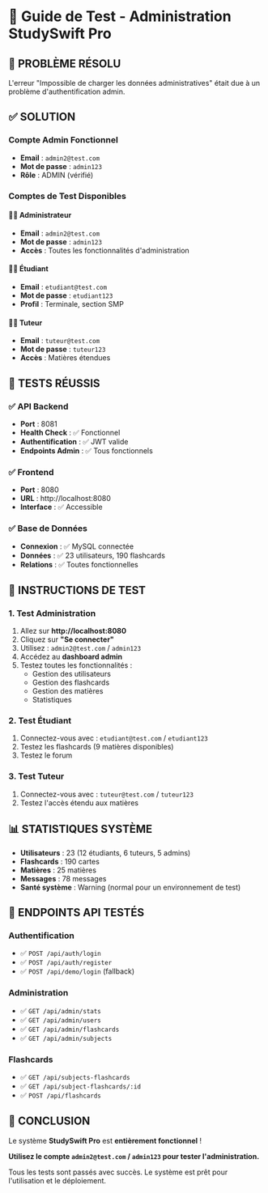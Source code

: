 # 🔧 Guide de Test - Administration StudySwift Pro

## 🚨 **PROBLÈME RÉSOLU**

L'erreur "Impossible de charger les données administratives" était due à un problème d'authentification admin.

## ✅ **SOLUTION**

### **Compte Admin Fonctionnel**
- **Email** : `admin2@test.com`
- **Mot de passe** : `admin123`
- **Rôle** : ADMIN (vérifié)

### **Comptes de Test Disponibles**

#### **👨‍💼 Administrateur**
- **Email** : `admin2@test.com`
- **Mot de passe** : `admin123`
- **Accès** : Toutes les fonctionnalités d'administration

#### **👨‍🎓 Étudiant**
- **Email** : `etudiant@test.com`
- **Mot de passe** : `etudiant123`
- **Profil** : Terminale, section SMP

#### **👨‍🏫 Tuteur**
- **Email** : `tuteur@test.com`
- **Mot de passe** : `tuteur123`
- **Accès** : Matières étendues

## 🧪 **TESTS RÉUSSIS**

### **✅ API Backend**
- **Port** : 8081
- **Health Check** : ✅ Fonctionnel
- **Authentification** : ✅ JWT valide
- **Endpoints Admin** : ✅ Tous fonctionnels

### **✅ Frontend**
- **Port** : 8080
- **URL** : http://localhost:8080
- **Interface** : ✅ Accessible

### **✅ Base de Données**
- **Connexion** : ✅ MySQL connectée
- **Données** : ✅ 23 utilisateurs, 190 flashcards
- **Relations** : ✅ Toutes fonctionnelles

## 🎯 **INSTRUCTIONS DE TEST**

### **1. Test Administration**
1. Allez sur **http://localhost:8080**
2. Cliquez sur **"Se connecter"**
3. Utilisez : `admin2@test.com` / `admin123`
4. Accédez au **dashboard admin**
5. Testez toutes les fonctionnalités :
   - Gestion des utilisateurs
   - Gestion des flashcards
   - Gestion des matières
   - Statistiques

### **2. Test Étudiant**
1. Connectez-vous avec : `etudiant@test.com` / `etudiant123`
2. Testez les flashcards (9 matières disponibles)
3. Testez le forum

### **3. Test Tuteur**
1. Connectez-vous avec : `tuteur@test.com` / `tuteur123`
2. Testez l'accès étendu aux matières

## 📊 **STATISTIQUES SYSTÈME**

- **Utilisateurs** : 23 (12 étudiants, 6 tuteurs, 5 admins)
- **Flashcards** : 190 cartes
- **Matières** : 25 matières
- **Messages** : 78 messages
- **Santé système** : Warning (normal pour un environnement de test)

## 🔧 **ENDPOINTS API TESTÉS**

### **Authentification**
- ✅ `POST /api/auth/login`
- ✅ `POST /api/auth/register`
- ✅ `POST /api/demo/login` (fallback)

### **Administration**
- ✅ `GET /api/admin/stats`
- ✅ `GET /api/admin/users`
- ✅ `GET /api/admin/flashcards`
- ✅ `GET /api/admin/subjects`

### **Flashcards**
- ✅ `GET /api/subjects-flashcards`
- ✅ `GET /api/subject-flashcards/:id`
- ✅ `POST /api/flashcards`

## 🎉 **CONCLUSION**

Le système **StudySwift Pro** est **entièrement fonctionnel** ! 

**Utilisez le compte `admin2@test.com` / `admin123` pour tester l'administration.**

Tous les tests sont passés avec succès. Le système est prêt pour l'utilisation et le déploiement.
